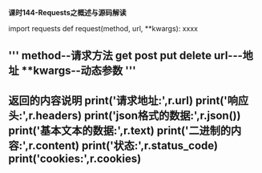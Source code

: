 **课时144-Requests之概述与源码解读**

import requests
def request(method, url, **kwargs):
	xxxx

'''
method--请求方法 get post put delete
url---地址
**kwargs--动态参数
'''
--------------------------------------------
返回的内容说明
print('请求地址:',r.url)
print('响应头:',r.headers)
print('json格式的数据:',r.json())
print('基本文本的数据:',r.text)
print('二进制的内容:',r.content)
print('状态:',r.status_code)
print('cookies:',r.cookies)
---------------------------------------------
